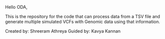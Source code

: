 Hello ODA,

This is the repository for the code that can process data from a TSV file and generate multiple simulated VCFs with Genomic data using that information.

Created by: Shreeram Athreya
Guided by: Kavya Kannan
